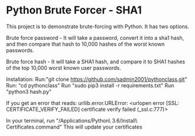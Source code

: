 # Python Brute Forcer - SHA1

This project is to demonstrate brute-forcing with Python. It has two options.

Brute force password - It will take a password, convert it into a sha1 hash, and then compare that hash to 10,000 hashes of the worst known passwords.

Brute force hash - It will take a SHA1 hash, and compare it to SHA1 hashes of the top 10,000 worst known user passwords. 


Installation: 
Run:"git clone https://github.com/sadmin2001/pythonclass.git"
Run: "cd pythonclass"
Run "sudo pip3 install -r requirements.txt"
Run "python3 hash.py"

If you get an error that reads:
urllib.error.URLError: <urlopen error [SSL: CERTIFICATE_VERIFY_FAILED] certificate verify failed (_ssl.c:777)>

In your terminal, run "/Applications/Python\ 3.6/Install\ Certificates.command"
This will update your certificates

